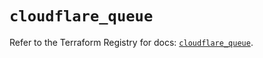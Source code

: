 # `cloudflare_queue`

Refer to the Terraform Registry for docs: [`cloudflare_queue`](https://registry.terraform.io/providers/cloudflare/cloudflare/5.1.0/docs/resources/queue).
